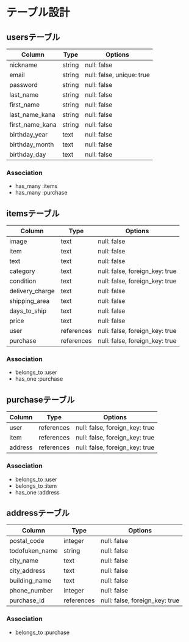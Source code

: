 # テーブル設計

## usersテーブル

| Column          | Type   | Options                   |
| --------------- | ------ | ------------------------- |
| nickname        | string | null: false               |
| email           | string | null: false, unique: true |
| password        | string | null: false               |
| last_name       | string | null: false               |
| first_name      | string | null: false               |
| last_name_kana  | string | null: false               |
| first_name_kana | string | null: false               |
| birthday_year   | text   | null: false               |
| birthday_month  | text   | null: false               |
| birthday_day    | text   | null: false               |

### Association
- has_many :items
- has_many :purchase


## itemsテーブル

| Column           | Type       | Options                        |
| ---------------- | ---------- | ------------------------------ |
| image            | text       | null: false                    |
| item             | text       | null: false                    |
| text             | text       | null: false                    |
| category         | text       | null: false, foreign_key: true |
| condition        | text       | null: false, foreign_key: true |
| delivery_charge  | text       | null: false                    |
| shipping_area    | text       | null: false                    |
| days_to_ship     | text       | null: false                    |
| price            | text       | null: false                    |
| user             | references | null: false, foreign_key: true |
| purchase         | references | null: false, foreign_key: true |

### Association
- belongs_to :user
- has_one    :purchase


## purchaseテーブル

| Column    | Type       | Options                        |
| --------- | ---------- | ------------------------------ |
| user      | references | null: false, foreign_key: true |
| item      | references | null: false, foreign_key: true |
| address   | references | null: false, foreign_key: true |

### Association
- belongs_to  :user
- belongs_to  :item
- has_one     :address


## addressテーブル

| Column          | Type       | Options                        |
| --------------- | ---------- | ------------------------------ |
| postal_code     | integer    | null: false                    |
| todofuken_name  | string     | null: false                    |
| city_name       | text       | null: false                    |
| city_address    | text       | null: false                    |
| building_name   | text       | null: false                    |
| phone_number    | integer    | null: false                    |
| purchase_id     | references | null: false, foreign_key: true |

### Association
- belongs_to  :purchase